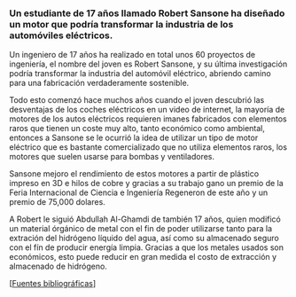 ### Un estudiante de 17 años llamado Robert Sansone ha diseñado un motor que podría transformar la industria de los automóviles eléctricos.

Un ingeniero de 17 años ha realizado en total unos 60 proyectos de ingeniería, el nombre del joven es Robert Sansone, y su última investigación podría transformar la industria del automóvil eléctrico, abriendo camino para una fabricación verdaderamente sostenible.

Todo esto comenzó hace muchos años cuando el joven descubrió las desventajas de los coches eléctricos en un video de internet, la mayoría de motores de los autos eléctricos requieren imanes fabricados con elementos raros que tienen un coste muy alto, tanto económico como ambiental, entonces a Sansone se le ocurrió la idea de utilizar un tipo de motor eléctrico que es bastante comercializado que no utiliza elementos raros, los motores que suelen usarse para bombas y ventiladores.

Sansone mejoro el rendimiento de estos motores a partir de plástico impreso en 3D e hilos de cobre y gracias a su trabajo gano un premio de la Feria Internacional de Ciencia e Ingeniería Regeneron de este año y un premio de 75,000 dolares.

A Robert le siguió Abdullah Al-Ghamdi de también 17 años, quien modificó un material órgánico de metal con el fin de poder utilizarse tanto para la extración del hidrógeno líquido del agua, así como su almacenado seguro con el fín de producir energía limpia. Gracias a que los metales usados son económicos, esto puede reducir en gran medida el costo de extracción y almacenado de hidrógeno.


[[Fuentes bibliográficas](https://www.societyforscience.org/press-release/2022-regeneron-isef-top-winners/)]
